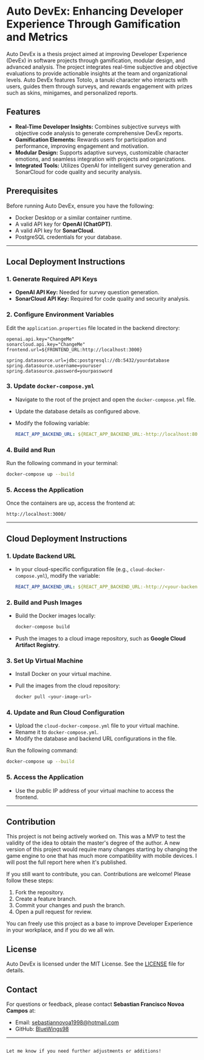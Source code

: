# Auto DevEx: Enhancing Developer Experience Through Gamification and Metrics

Auto DevEx is a thesis project aimed at improving Developer Experience (DevEx) in software projects through gamification, modular design, and advanced analysis. The project integrates real-time subjective and objective evaluations to provide actionable insights at the team and organizational levels. Auto DevEx features Totolo, a tanuki character who interacts with users, guides them through surveys, and rewards engagement with prizes such as skins, minigames, and personalized reports.

## Features
- **Real-Time Developer Insights:** Combines subjective surveys with objective code analysis to generate comprehensive DevEx reports.
- **Gamification Elements:** Rewards users for participation and performance, improving engagement and motivation.
- **Modular Design:** Supports adaptive surveys, customizable character emotions, and seamless integration with projects and organizations.
- **Integrated Tools:** Utilizes OpenAI for intelligent survey generation and SonarCloud for code quality and security analysis.

## Prerequisites

Before running Auto DevEx, ensure you have the following:
- Docker Desktop or a similar container runtime.
- A valid API key for **OpenAI (ChatGPT)**.
- A valid API key for **SonarCloud**.
- PostgreSQL credentials for your database.

---

## Local Deployment Instructions

### 1. Generate Required API Keys
- **OpenAI API Key:** Needed for survey question generation.
- **SonarCloud API Key:** Required for code quality and security analysis.

### 2. Configure Environment Variables
Edit the `application.properties` file located in the backend directory:
```properties
openai.api.key="ChangeMe"
sonarcloud.api.key="ChangeMe"
frontend.url=${FRONTEND_URL:http://localhost:3000}

spring.datasource.url=jdbc:postgresql://db:5432/yourdatabase
spring.datasource.username=youruser
spring.datasource.password=yourpassword

```

### 3. Update `docker-compose.yml`

-   Navigate to the root of the project and open the `docker-compose.yml` file.
-   Update the database details as configured above.
-   Modify the following variable:
    
    ```yaml
    REACT_APP_BACKEND_URL: ${REACT_APP_BACKEND_URL:-http://localhost:8080/}
    
    ```
    

### 4. Build and Run

Run the following command in your terminal:

```bash
docker-compose up --build

```

### 5. Access the Application

Once the containers are up, access the frontend at:

```
http://localhost:3000/

```

----------

## Cloud Deployment Instructions

### 1. Update Backend URL

-   In your cloud-specific configuration file (e.g., `cloud-docker-compose.yml`), modify the variable:
    
    ```yaml
    REACT_APP_BACKEND_URL: ${REACT_APP_BACKEND_URL:-http://<your-backend-ip>:8080/}
    
    ```
    

### 2. Build and Push Images

-   Build the Docker images locally:
    
    ```bash
    docker-compose build
    
    ```
    
-   Push the images to a cloud image repository, such as **Google Cloud Artifact Registry**.

### 3. Set Up Virtual Machine

-   Install Docker on your virtual machine.
-   Pull the images from the cloud repository:
    
    ```bash
    docker pull <your-image-url>
    
    ```
    

### 4. Update and Run Cloud Configuration

-   Upload the `cloud-docker-compose.yml` file to your virtual machine.
-   Rename it to `docker-compose.yml`.
-   Modify the database and backend URL configurations in the file.

Run the following command:

```bash
docker-compose up --build

```

### 5. Access the Application

-   Use the public IP address of your virtual machine to access the frontend.

----------

## Contribution

This project is not being actively worked on. This was a MVP to test the validity of the idea to obtain the master's degree of the author. A new version of this project would require many changes starting by changing the game engine to one that has much more compatibility with mobile devices. I will post the full report here when it's published.

If you still want to contribute, you can. Contributions are welcome! Please follow these steps:

1.  Fork the repository.
2.  Create a feature branch.
3.  Commit your changes and push the branch.
4.  Open a pull request for review.

You can freely use this project as a base to improve Developer Experience in your workplace, and if you do we all win.

## License

Auto DevEx is licensed under the MIT License. See the [LICENSE](https://chatgpt.com/c/LICENSE) file for details.

## Contact

For questions or feedback, please contact **Sebastian Francisco Novoa Campos** at:

-   Email: [sebastiannovoa1998@hotmail.com](mailto:sebastiannovoa1998@hotmail.com)
-   GitHub: [BlueWings98](https://github.com/BlueWings98)

----------

```

Let me know if you need further adjustments or additions!